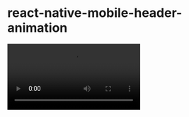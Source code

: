# react-native-mobile-header-animation

<!-- display gif preview -->
<video src="./assets/preview_001.mov" width="300" autoplay loop></video>